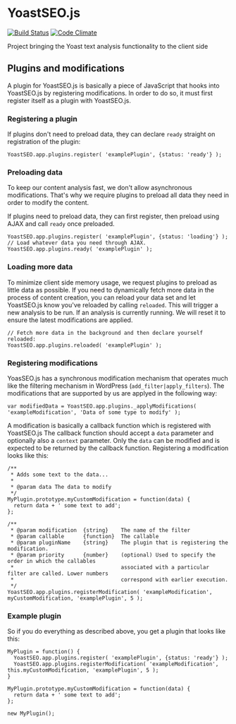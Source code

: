 # YoastSEO.js

[![Build Status](https://travis-ci.org/Yoast/js-text-analysis.svg?branch=master)](https://travis-ci.org/Yoast/js-text-analysis)
[![Code Climate](https://codeclimate.com/repos/5524f75d69568028f6000fda/badges/f503961401819f93c64c/gpa.svg)](https://codeclimate.com/repos/5524f75d69568028f6000fda/feed)

Project bringing the Yoast text analysis functionality to the client side

## Plugins and modifications

A plugin for YoastSEO.js is basically a piece of JavaScript that hooks into YoastSEO.js by registering modifications. In order to do so, it must first register itself as a plugin with YoastSEO.js. 

### Registering a plugin

If plugins don't need to preload data, they can declare `ready` straight on registration of the plugin:

```JS
YoastSEO.app.plugins.register( 'examplePlugin', {status: 'ready'} );
```

### Preloading data

To keep our content analysis fast, we don't allow asynchronous modifications. That's why we require plugins to preload all data they need in order to modify the content. 

If plugins need to preload data, they can first register, then preload using AJAX and call `ready` once preloaded.

```JS
YoastSEO.app.plugins.register( 'examplePlugin', {status: 'loading'} );
// Load whatever data you need through AJAX.
YoastSEO.app.plugins.ready( 'examplePlugin' );
```

### Loading more data

To minimize client side memory usage, we request plugins to preload as little data as possible. If you need to dynamically fetch more data in the process of content creation, you can reload your data set and let YoastSEO.js know you've reloaded by calling `reloaded`. This will trigger a new analysis to be run. If an analysis is currently running. We will reset it to ensure the latest modifications are applied.

```JS
// Fetch more data in the background and then declare yourself reloaded:
YoastSEO.app.plugins.reloaded( 'examplePlugin' );
```

### Registering modifications

YoasSEO.js has a synchronous modification mechanism that operates much like the filtering mechanism in WordPress (`add_filter|apply_filters`). The modifications that are supported by us are applyed in the following way:

```JS
var modifiedData = YoastSEO.app.plugins._applyModifications( 'exampleModification', 'Data of some type to modify' );
```

A modification is basically a callback function which is registered with YoastSEO.js The callback function should accept a `data` parameter and optionally also a `context` parameter. Only the `data` can be modified and is expected to be returned by the callback function. Registering a modification looks like this:

```JS
/**
 * Adds some text to the data...
 *
 * @param data The data to modify
 */
MyPlugin.prototype.myCustomModification = function(data) {
  return data + ' some text to add';
};

/**
 * @param modification 	{string} 	The name of the filter
 * @param callable 		{function} 	The callable
 * @param pluginName 	{string} 	The plugin that is registering the modification.
 * @param priority 		{number} 	(optional) Used to specify the order in which the callables 
 * 									associated with a particular filter are called. Lower numbers
 * 									correspond with earlier execution.
 */
YoastSEO.app.plugins.registerModification( 'exampleModification', myCustomModification, 'examplePlugin', 5 );
```

### Example plugin

So if you do everything as described above, you get a plugin that looks like this:

```JS
MyPlugin = function() {
  YoastSEO.app.plugins.register( 'examplePlugin', {status: 'ready'} );
  YoastSEO.app.plugins.registerModification( 'exampleModification', this.myCustomModification, 'examplePlugin', 5 );
}

MyPlugin.prototype.myCustomModification = function(data) {
  return data + ' some text to add';
};

new MyPlugin();
```
